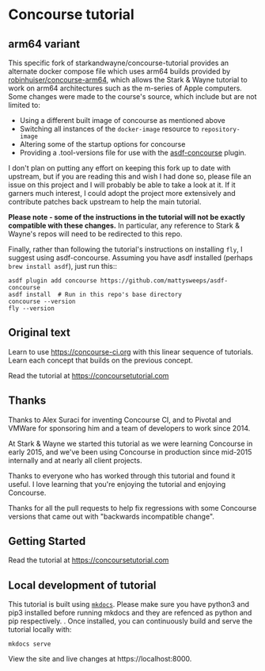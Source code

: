 # Concourse tutorial

arm64 variant
-------------

This specific fork of starkandwayne/concourse-tutorial provides an alternate docker compose file which uses arm64 builds
provided by [robinhuiser/concourse-arm64](https://github.com/robinhuiser/concourse-arm64), which allows the Stark &
Wayne tutorial to work on arm64 architectures such as the m-series of Apple computers. Some changes were made to the
course's source, which include but are not limited to:

* Using a different built image of concourse as mentioned above
* Switching all instances of the `docker-image` resource to `repository-image`
* Altering some of the startup options for concourse
* Providing a .tool-versions file for use with the [asdf-concourse](https://github.com/mattysweeps/asdf-concourse)
    plugin.

I don't plan on putting any effort on keeping this fork up to date with upstream, but if you are reading this and wish I
had done so, please file an issue on this project and I will probably be able to take a look at it. If it garners much
interest, I could adopt the project more extensively and contribute patches back upstream to help the main tutorial.

**Please note - some of the instructions in the tutorial will not be exactly compatible with these changes.** In
particular, any reference to Stark & Wayne's repos will need to be redirected to this repo.

Finally, rather than following the tutorial's instructions on installing `fly`, I suggest using asdf-concourse. Assuming
you have asdf installed (perhaps `brew install asdf`), just run this::

    asdf plugin add concourse https://github.com/mattysweeps/asdf-concourse
    asdf install  # Run in this repo's base directory
    concourse --version
    fly --version


Original text
-------------

Learn to use https://concourse-ci.org with this linear sequence of tutorials. Learn each concept that builds on the previous concept.

Read the tutorial at https://concoursetutorial.com

## Thanks

Thanks to Alex Suraci for inventing Concourse CI, and to Pivotal and VMWare for sponsoring him and a team of developers to work since 2014.

At Stark & Wayne we started this tutorial as we were learning Concourse in early 2015, and we've been using Concourse in production since mid-2015 internally and at nearly all client projects.

Thanks to everyone who has worked through this tutorial and found it useful. I love learning that you're enjoying the tutorial and enjoying Concourse.

Thanks for all the pull requests to help fix regressions with some Concourse versions that came out with "backwards incompatible change".

## Getting Started

Read the tutorial at https://concoursetutorial.com

## Local development of tutorial

This tutorial is built using [`mkdocs`](http://www.mkdocs.org/). Please make sure you have python3 and pip3 installed before running mkdocs and they are refenced as python and pip respectively. . Once installed, you can continuously build and serve the tutorial locally with:

```plain
mkdocs serve
```

View the site and live changes at https://localhost:8000.

